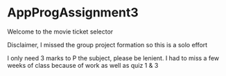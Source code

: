 # AppProgAssignment3

Welcome to the movie ticket selector

Disclaimer, I missed the group project formation so this is a solo effort

I only need 3 marks to P the subject, please be lenient. I had to miss a few weeks of class because of work as well as quiz 1 & 3


